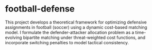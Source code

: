 # football-defense
This project develops a theoretical framework for optimizing defensive assignments in football (soccer) using a dynamic cost-based matching model. I formulate the defender-attacker allocation problem as a time-evolving bipartite matching under threat-weighted cost functions, and incorporate switching penalties to model tactical consistency.
